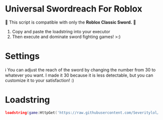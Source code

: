# Universal Swordreach For Roblox
🚨 This script is compatible with only the **Roblox Classic Sword.** 🚨
1. Copy and paste the loadstring into your executor
2. Then execute and dominate sword fighting games! >:)

# Settings
ℹ️ You can adjust the reach of the sword by changing the number from 30 to whatever you want. I made it 30 because it is less detectable, but you can customize it to your satisfaction! :)

# Loadstring
```lua
loadstring(game:HttpGet('https://raw.githubusercontent.com/Severitylol/Universal-Sword-Reach/main/swordreach.lua')()
```

